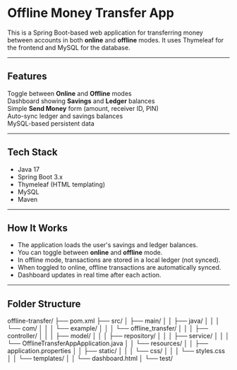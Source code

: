 # Offline Money Transfer App

This is a Spring Boot-based web application for transferring money between accounts in both **online** and **offline** modes. It uses Thymeleaf for the frontend and MySQL for the database.

---

## Features

Toggle between **Online** and **Offline** modes  
Dashboard showing **Savings** and **Ledger** balances  
Simple **Send Money** form (amount, receiver ID, PIN)  
Auto-sync ledger and savings balances  
MySQL-based persistent data  

---

## Tech Stack

- Java 17
- Spring Boot 3.x
- Thymeleaf (HTML templating)
- MySQL
- Maven

---

## How It Works

- The application loads the user's savings and ledger balances.
- You can toggle between **online** and **offline** mode.
- In offline mode, transactions are stored in a local ledger (not synced).
- When toggled to online, offline transactions are automatically synced.
- Dashboard updates in real time after each action.

---

## Folder Structure

offline-transfer/
├── pom.xml
├── src/
│   ├── main/
│   │   ├── java/
│   │   │   └── com/
│   │   │       └── example/
│   │   │           └── offline_transfer/
│   │   │               ├── controller/
│   │   │               ├── model/
│   │   │               ├── repository/
│   │   │               ├── service/
│   │   │               └── OfflineTransferAppApplication.java
│   │   └── resources/
│   │       ├── application.properties
│   │       ├── static/
│   │       │   └── css/
│   │       │       └── styles.css
│   │       └── templates/
│   │           └── dashboard.html
│   └── test/

